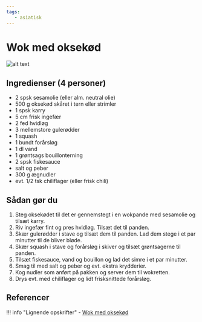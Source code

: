 ```yaml
---
tags:
   - asiatisk
---
```


# Wok med oksekød

![alt text](../../attachments/wok-med-oksekød.png)

## Ingredienser (4 personer)
- 2 spsk sesamolie (eller alm. neutral olie)
- 500 g oksekød skåret i tern eller strimler
- 1 spsk karry
- 5 cm frisk ingefær
- 2 fed hvidløg
- 3 mellemstore gulerødder
- 1 squash
- 1 bundt forårsløg
- 1 dl vand
- 1 grøntsags bouillonterning
- 2 spsk fiskesauce
- salt og peber
- 300 g ægnudler
- evt. 1/2 tsk chiliflager (eller frisk chili)

## Sådan gør du
1. Steg oksekødet til det er gennemstegt i en wokpande med sesamolie og tilsæt karry.
2. Riv ingefær fint og pres hvidløg. Tilsæt det til panden.
3. Skær gulerødder i stave og tilsæt dem til panden. Lad dem stege i et par minutter til de bliver bløde.
4. Skær squash i stave og forårsløg i skiver og tilsæt grøntsagerne til panden.
5. Tilsæt fiskesauce, vand og bouillon og lad det simre i et par minutter.
6. Smag til med salt og peber og evt. ekstra krydderier.
7. Kog nudler som anført på pakken og server dem til wokretten.
8. Drys evt. med chiliflager og lidt frisksnittede forårsløg.

## Referencer

!!! info "Lignende opskrifter"
    - [Wok med oksekød](https://mariavestergaard.dk/wok-med-oksekoed/)